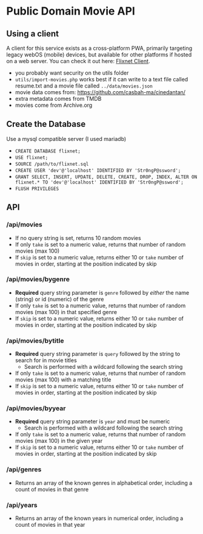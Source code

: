 # Public Domain Movie API

## Using a client

A client for this service exists as a cross-platform PWA, primarily targeting legacy webOS (mobile) devices, but available for other platforms if hosted on a web server. You can check it out here: [Flixnet Client](https://github.com/webOSArchive/enyo1-flixnet).

- you probably want security on the utils folder
- `utils/import-movies.php` works best if it can write to a text file called resume.txt and a movie file called `../data/movies.json`
- movie data comes from: https://github.com/casbah-ma/cinedantan/ 
- extra metadata comes from TMDB
- movies come from Archive.org

## Create the Database

Use a mysql compatible server (I used mariadb)

- `CREATE DATABASE flixnet;`
- `USE flixnet;`
- `SOURCE /path/to/flixnet.sql`
- `CREATE USER 'dev'@'localhost' IDENTIFIED BY 'Str0ngP@ssword';`
- `GRANT SELECT, INSERT, UPDATE, DELETE, CREATE, DROP, INDEX, ALTER ON flixnet.* TO 'dev'@'localhost' IDENTIFIED BY 'Str0ngP@ssword';`
- `FLUSH PRIVILEGES`

## API

### /api/movies

- If no query string is set, returns 10 random movies
- If only `take` is set to a numeric value, returns that number of random movies (max 100)
- If `skip` is set to a numeric value, returns either 10 or `take` number of movies in order, starting at the position indicated by skip

### /api/movies/bygenre

- **Required** query string parameter is `genre` followed by *either* the name (string) or id (numeric) of the genre
- If only `take` is set to a numeric value, returns that number of random movies (max 100) in that specified genre
- If `skip` is set to a numeric value, returns either 10 or `take` number of movies in order, starting at the position indicated by skip

### /api/movies/bytitle

- **Required** query string parameter is `query` followed by the string to search for in movie titles
    - Search is performed with a wildcard following the search string
- If only `take` is set to a numeric value, returns that number of random movies (max 100) with a matching title
- If `skip` is set to a numeric value, returns either 10 or `take` number of movies in order, starting at the position indicated by skip

### /api/movies/byyear

- **Required** query string parameter is `year` and must be numeric
    - Search is performed with a wildcard following the search string
- If only `take` is set to a numeric value, returns that number of random movies (max 100) in the given year
- If `skip` is set to a numeric value, returns either 10 or `take` number of movies in order, starting at the position indicated by skip

### /api/genres

- Returns an array of the known genres in alphabetical order, including a count of movies in that genre

### /api/years

- Returns an array of the known years in numerical order, including a count of movies in that year
